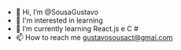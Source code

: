 - 👋 Hi, I’m @SousaGustavo
- 👀 I'm interested in learning 
- 🌱 I’m currently learning React.js e C #
- 📫 How to reach me gustavosousact@gmai.com

<!---
SousaGustavo/SousaGustavo is a ✨ special ✨ repository because its `README.md` (this file) appears on your GitHub profile.
You can click the Preview link to take a look at your changes.
--->
